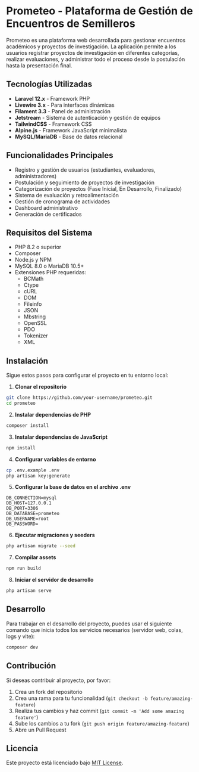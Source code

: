 # Prometeo - Plataforma de Gestión de Encuentros de Semilleros

Prometeo es una plataforma web desarrollada para gestionar encuentros académicos y proyectos de investigación. La aplicación permite a los usuarios registrar proyectos de investigación en diferentes categorías, realizar evaluaciones, y administrar todo el proceso desde la postulación hasta la presentación final.

## Tecnologías Utilizadas

- **Laravel 12.x** - Framework PHP
- **Livewire 3.x** - Para interfaces dinámicas
- **Filament 3.3** - Panel de administración
- **Jetstream** - Sistema de autenticación y gestión de equipos
- **TailwindCSS** - Framework CSS
- **Alpine.js** - Framework JavaScript minimalista
- **MySQL/MariaDB** - Base de datos relacional

## Funcionalidades Principales

- Registro y gestión de usuarios (estudiantes, evaluadores, administradores)
- Postulación y seguimiento de proyectos de investigación
- Categorización de proyectos (Fase Inicial, En Desarrollo, Finalizado)
- Sistema de evaluación y retroalimentación
- Gestión de cronograma de actividades
- Dashboard administrativo
- Generación de certificados

## Requisitos del Sistema

- PHP 8.2 o superior
- Composer
- Node.js y NPM
- MySQL 8.0 o MariaDB 10.5+
- Extensiones PHP requeridas:
  - BCMath
  - Ctype
  - cURL
  - DOM
  - Fileinfo
  - JSON
  - Mbstring
  - OpenSSL
  - PDO
  - Tokenizer
  - XML

## Instalación

Sigue estos pasos para configurar el proyecto en tu entorno local:

1. **Clonar el repositorio**

```bash
git clone https://github.com/your-username/prometeo.git
cd prometeo
```

2. **Instalar dependencias de PHP**

```bash
composer install
```

3. **Instalar dependencias de JavaScript**

```bash
npm install
```

4. **Configurar variables de entorno**

```bash
cp .env.example .env
php artisan key:generate
```

5. **Configurar la base de datos en el archivo .env**

```
DB_CONNECTION=mysql
DB_HOST=127.0.0.1
DB_PORT=3306
DB_DATABASE=prometeo
DB_USERNAME=root
DB_PASSWORD=
```

6. **Ejecutar migraciones y seeders**

```bash
php artisan migrate --seed
```

7. **Compilar assets**

```bash
npm run build
```

8. **Iniciar el servidor de desarrollo**

```bash
php artisan serve
```

## Desarrollo

Para trabajar en el desarrollo del proyecto, puedes usar el siguiente comando que inicia todos los servicios necesarios (servidor web, colas, logs y vite):

```bash
composer dev
```

## Contribución

Si deseas contribuir al proyecto, por favor:

1. Crea un fork del repositorio
2. Crea una rama para tu funcionalidad (`git checkout -b feature/amazing-feature`)
3. Realiza tus cambios y haz commit (`git commit -m 'Add some amazing feature'`)
4. Sube los cambios a tu fork (`git push origin feature/amazing-feature`)
5. Abre un Pull Request

## Licencia

Este proyecto está licenciado bajo [MIT License](LICENSE).
